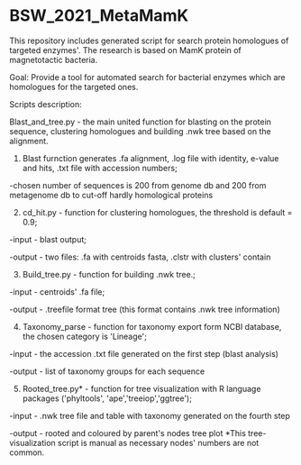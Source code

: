 # BSW_2021_MetaMamK
This repository includes generated script for search protein homologues of targeted enzymes'. The research is based on MamK protein of magnetotactic bacteria. 

Goal:
Provide a tool for automated search for bacterial enzymes which are homologues for the targeted ones.

Scripts description:

Blast_and_tree.py - the main united function for blasting on the protein sequence, clustering homologues and building .nwk tree based on the alignment.

1. Blast furnction generates .fa alignment, .log file with identity, e-value and hits, .txt file with accession numbers; 
  
  -chosen number of sequences is 200 from genome db and 200 from metagenome db to cut-off hardly homological proteins

2. cd_hit.py - function for clustering homologues, the threshold is default = 0.9; 

  -input  - blast output; 
  
  -output - two files: .fa with centroids fasta, .clstr with clusters' contain

3. Build_tree.py - function for building .nwk tree.; 

  -input - centroids' .fa file; 
  
  -output - .treefile format tree (this format contains .nwk tree information)

4. Taxonomy_parse - function for taxonomy export form NCBI database, the chosen category is 'Lineage'; 

  -input - the accession .txt file generated on the first step (blast analysis)
  
  -output - list of taxonomy groups for each sequence

5. Rooted_tree.py* - function for tree visualization with R language packages ('phyltools', 'ape','treeiop','ggtree'); 
  
  -input - .nwk tree file and table with taxonomy generated on the fourth step
  
  -output - rooted and coloured by parent's nodes tree plot 
  *This tree-visualization script is manual as necessary nodes' numbers are not common.
